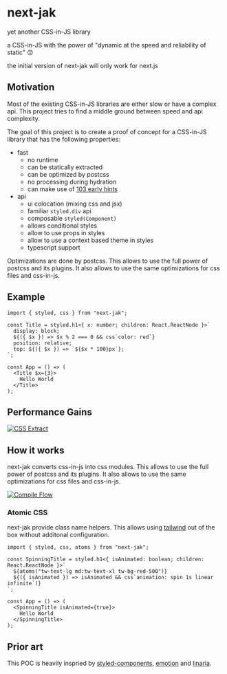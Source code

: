 # next-jak

yet another CSS-in-JS library

a CSS-in-JS with the power of "dynamic at the speed and reliability of static" 🙃

the initial version of next-jak will only work for next.js

## Motivation

Most of the existing CSS-in-JS libraries are either slow or have a complex api. This project tries to find a middle ground between speed and api complexity.

The goal of this project is to create a proof of concept for a CSS-in-JS library that has the following properties:

 - fast
   - no runtime
   - can be statically extracted
   - can be optimized by postcss
   - no processing during hydration
   - can make use of [103 early hints](https://developer.mozilla.org/en-US/docs/Web/HTTP/Status/103)
 - api
   - ui colocation (mixing css and jsx)
   - familiar `styled.div` api
   - composable `styled(Component)`
   - allows conditional styles
   - allow to use props in styles
   - allow to use a context based theme in styles
   - typescript support

Optimizations are done by postcss. This allows to use the full power of postcss and its plugins. It also allows to use the same optimizations for css files and css-in-js.

## Example

```tsx
import { styled, css } from "next-jak";

const Title = styled.h1<{ x: number; children: React.ReactNode }>`
  display: block;
  ${({ $x }) => $x % 2 === 0 && css`color: red`}
  position: relative;
  top: ${({ $x }) => `${$x * 100}px`};
`;

const App = () => (
  <Title $x={3}>
    Hello World
  </Title>
);
```

## Performance Gains

[![CSS Extract](https://raw.githubusercontent.com/jantimon/yacijs/main/css-extract.gif)](https://raw.githubusercontent.com/jantimon/yacijs/main/css-extract.gif)

## How it works

next-jak converts css-in-js into css modules. This allows to use the full power of postcss and its plugins. It also allows to use the same optimizations for css files and css-in-js.

[![Compile Flow](https://raw.githubusercontent.com/jantimon/yacijs/main/compile-flow.webp)](https://raw.githubusercontent.com/jantimon/yacijs/main/compile-flow.webp)


### Atomic CSS

next-jak provide class name helpers. This allows using [tailwind](https://tailwindcss.com/) out of the box without additonal configuration.

```tsx
import { styled, css, atoms } from "next-jak";

const SpinningTitle = styled.h1<{ isAnimated: boolean; children: React.ReactNode }>`
  ${atoms("tw-text-lg md:tw-text-xl tw-bg-red-500")}
  ${({ isAnimated }) => isAnimated && css`animation: spin 1s linear infinite`)}
`;

const App = () => (
  <SpinningTitle isAnimated={true}>
    Hello World
  </SpinningTitle>
);
```

## Prior art

This POC is heavily inspried by [styled-components](https://styled-components.com/), [emotion](https://emotion.sh/docs/introduction) and [linaria](https://github.com/callstack/linaria).
